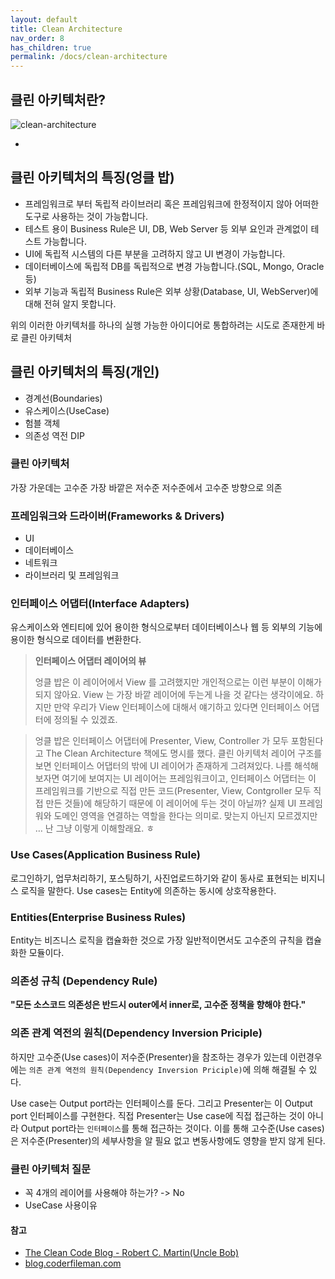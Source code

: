 ```yaml
---
layout: default
title: Clean Architecture
nav_order: 8
has_children: true
permalink: /docs/clean-architecture
---
```


## 클린 아키텍처란?

![clean-architecture](https://blog.cleancoder.com/uncle-bob/images/2012-08-13-the-clean-architecture/CleanArchitecture.jpg)

- 



## 클린 아키텍처의 특징(엉클 밥)

- 프레임워크로 부터 독립적
  라이브러리 혹은 프레임워크에 한정적이지 않아 어떠한 도구로 사용하는 것이 가능합니다.
- 테스트 용이
  Business Rule은 UI, DB, Web Server 등 외부 요인과 관계없이 테스트 가능합니다.
- UI에 독립적
  시스템의 다른 부분을 고려하지 않고 UI 변경이 가능합니다.
- 데이터베이스에 독립적
  DB를 독립적으로 변경 가능합니다.(SQL, Mongo, Oracle 등)
- 외부 기능과 독립적
  Business Rule은 외부 상황(Database, UI, WebServer)에 대해 전혀 알지 못합니다.

위의 이러한 아키텍처를 하나의 실행 가능한 아이디어로 통합하려는 시도로 존재한게 바로 클린 아키텍처

## 클린 아키텍처의 특징(개인)

- 경계선(Boundaries)
- 유스케이스(UseCase)
- 험블 객체
- 의존성 역전 DIP



### 클린 아키텍처

가장 가운데는 고수준 가장 바깥은 저수준 저수준에서 고수준 방향으로 의존



### 프레임워크와 드라이버(Frameworks & Drivers)

- UI
- 데이터베이스
- 네트워크
- 라이브러리 및 프레임워크

### 인터페이스 어댑터(Interface Adapters)

유스케이스와 엔티티에 있어 용이한 형식으로부터 데이터베이스나 웹 등 외부의 기능에 용이한 형식으로 데이터를 변환한다. 

> **인터페이스 어댑터 레이어의 뷰**
>
> 엉클 밥은 이 레이어에서 View 를 고려했지만 개인적으로는 이런 부분이 이해가 되지 않아요. View 는 가장 바깥 레이어에 두는게 나을 것 같다는 생각이에요. 하지만 만약 우리가 View 인터페이스에 대해서 얘기하고 있다면 인터페이스 어댑터에 정의될 수 있겠죠.

> 엉클 밥은 인터페이스 어댑터에 Presenter, View, Controller 가 모두 포함된다고 The Clean Architecture 책에도 명시를 했다. 클린 아키텍처 레이어 구조를 보면 인터페이스 어댑터의 밖에 UI 레이어가 존재하게 그려져있다. 나름 해석해 보자면 여기에 보여지는 UI 레이어는 프레임워크이고, 인터페이스 어댑터는 이 프레임워크를 기반으로 직접 만든 코드(Presenter, View, Contgroller 모두 직접 만든 것들)에 해당하기 때문에 이 레이어에 두는 것이 아닐까? 실제 UI 프레임워와 도메인 영역을 연결하는 역할을 한다는 의미로. 맞는지 아닌지 모르겠지만 … 난 그냥 이렇게 이해할래요. ㅎ



### Use Cases(Application Business Rule)

로그인하기, 업무처리하기, 포스팅하기, 사진업로드하기와 같이 동사로 표현되는 비지니스 로직을 말한다. Use cases는 Entity에 의존하는 동시에 상호작용한다.



### Entities(Enterprise Business Rules)

Entity는 비즈니스 로직을 캡슐화한 것으로 가장 일반적이면서도 고수준의 규칙을 캡슐화한 모듈이다.



### 의존성 규칙 (Dependency Rule)

**"모든 소스코드 의존성은 반드시 outer에서 inner로, 고수준 정책을 향해야 한다."**

### 의존 관계 역전의 원칙(Dependency Inversion Priciple)

하지만 고수준(Use cases)이 저수준(Presenter)을 참조하는 경우가 있는데 이런경우에는 `의존 관계 역전의 원칙(Dependency Inversion Priciple)`에 의해 해결될 수 있다.

Use case는 Output port라는 인터페이스를 둔다. 그리고 Presenter는 이 Output port 인터페이스를 구현한다. 직접 Presenter는 Use case에 직접 접근하는 것이 아니라 Output port라는 `인터페이스`를 통해 접근하는 것이다.
이를 통해 고수준(Use cases)은 저수준(Presenter)의 세부사항을 알 필요 없고 변동사항에도 영향을 받지 않게 된다.



### 클린 아키텍처 질문

- 꼭 4개의 레이어를 사용해야 하는가? -> No
- UseCase 사용이유



#### 참고

- [The Clean Code Blog - Robert C. Martin(Uncle Bob)](https://blog.cleancoder.com/uncle-bob/2012/08/13/the-clean-architecture.html)
- [blog.coderfileman.com](https://blog.coderifleman.com/2017/12/18/the-clean-architecture/)

